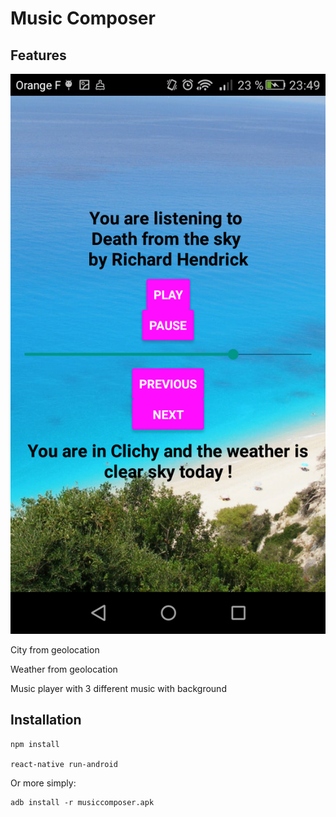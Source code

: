 # Music Composer

## Features

[![Demo](https://raw.githubusercontent.com/bbeldame/rn-music/master/demo.png)](https://raw.githubusercontent.com/bbeldame/rn-music/master/demo.png)

City from geolocation

Weather from geolocation

Music player with 3 different music with background

## Installation 

```
npm install

react-native run-android
```

Or more simply: 

```
adb install -r musiccomposer.apk
```